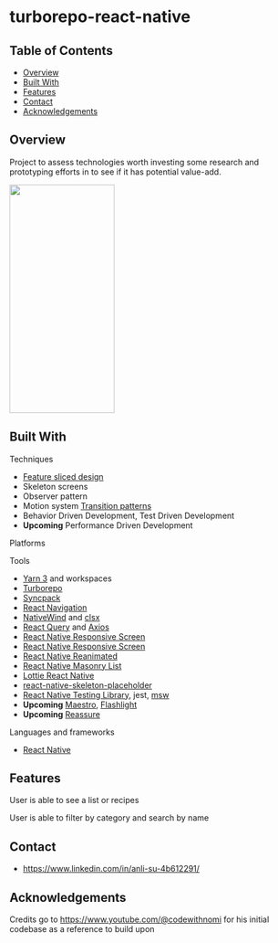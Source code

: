 # turborepo-react-native

## Table of Contents

- [Overview](#overview)
- [Built With](#built-with)
- [Features](#features)
- [Contact](#contact)
- [Acknowledgements](#acknowledgements)

## Overview

<!-- TODO: Add a screenshot of the live project.
    1. Link to a 'live demo.'
    2. Describe your overall experience in a couple of sentences.
    3. List a few specific technical things that you learned or improved on.
    4. Share any other tips or guidance for others attempting this or something similar.
 -->

Project to assess technologies worth investing some research and prototyping efforts in to see if it has potential value-add.

<img src="docs/overview.gif" width="184" height="400" />

## Built With

<!-- TODO: List any MAJOR libraries/frameworks (e.g. React, Tailwind) with links to their homepages. -->

Techniques

- [Feature sliced design](https://feature-sliced.design/)
- Skeleton screens
- Observer pattern
- Motion system [Transition patterns](https://m2.material.io/design/motion/the-motion-system.html#transition-patterns)
- Behavior Driven Development, Test Driven Development
- **Upcoming** Performance Driven Development

Platforms

Tools

- [Yarn 3](https://yarnpkg.com/) and workspaces
- [Turborepo](https://turbo.build/)
- [Syncpack](https://github.com/JamieMason/syncpack)
- [React Navigation](https://reactnavigation.org/)
- [NativeWind](https://www.nativewind.dev/) and [clsx](https://www.npmjs.com/package/clsx)
- [React Query](https://tanstack.com/query/v3/) and [Axios](https://github.com/axios/axios)
- [React Native Responsive Screen](https://github.com/marudy/react-native-responsive-screen)
- [React Native Responsive Screen](https://github.com/marudy/react-native-responsive-screen)
- [React Native Reanimated](https://docs.swmansion.com/react-native-reanimated/)
- [React Native Masonry List](https://github.com/hyochan/react-native-masonry-list)
- [Lottie React Native](https://github.com/lottie-react-native/lottie-react-native)
- [react-native-skeleton-placeholder](https://github.com/chramos/react-native-skeleton-placeholder)
- [React Native Testing Library](https://callstack.github.io/react-native-testing-library/), jest, [msw](https://mswjs.io/)
- **Upcoming** [Maestro](https://maestro.mobile.dev/), [Flashlight](https://flashlight.dev/)
- **Upcoming** [Reassure](https://github.com/callstack/reassure)

Languages and frameworks

- [React Native](https://reactnative.dev/)

## Features

<!-- TODO: List what specific 'user problems' that this application solves. -->

User is able to see a list or recipes

User is able to filter by category and search by name

## Contact

<!-- TODO: Include icons and links to your RELEVANT, PROFESSIONAL 'DEV-ORIENTED' social media. LinkedIn and dev.to are minimum. -->

- https://www.linkedin.com/in/anli-su-4b612291/

## Acknowledgements

<!-- TODO: List any blog posts, tutorials or plugins that you may have used to complete the project. Only list those that had a significant impact. Obviously, we all 'Google' stuff while working on our things, but maybe something in particular stood out as a 'major contributor' to your skill set for this project. -->

Credits go to https://www.youtube.com/@codewithnomi for his initial codebase as a reference to build upon
